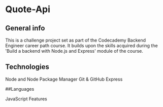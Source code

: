 # Quote-Api

## General info
This is a challenge project set as part of the Codecademy Backend Engineer career path course. It builds upon the skills acquired during the 'Build a backend with Node.js and Express' module of the course.

## Technologies

Node and Node Package Manager
Git & GitHub
Express

##Languages

JavaScript
Features
